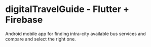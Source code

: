 # digitalTravelGuide - Flutter + Firebase
Android mobile app for finding intra-city available bus services and compare and select the right one.
